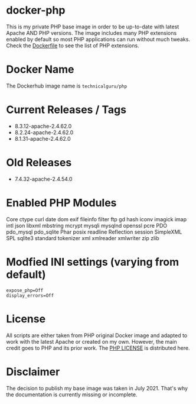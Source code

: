 # docker-php
This is my private PHP base image in order to be up-to-date with latest Apache AND PHP versions. The image includes many PHP extensions enabled
by default so most PHP applications can run without much tweaks. Check the [Dockerfile](Dockerfile) to see the list of PHP extensions.

# Docker Name
The Dockerhub image name is `technicalguru/php`

# Current Releases / Tags
* 8.3.12-apache-2.4.62.0
* 8.2.24-apache-2.4.62.0
* 8.1.31-apache-2.4.62.0

# Old Releases
* 7.4.32-apache-2.4.54.0

# Enabled PHP Modules
Core
ctype
curl
date
dom
exif
fileinfo
filter
ftp
gd
hash
iconv
imagick
imap
intl
json
libxml
mbstring
mcrypt
mysqli
mysqlnd
openssl
pcre
PDO
pdo_mysql
pdo_sqlite
Phar
posix
readline
Reflection
session
SimpleXML
SPL
sqlite3
standard
tokenizer
xml
xmlreader
xmlwriter
zip
zlib

# Modfied INI settings (varying from default)
```
expose_php=Off
display_errors=Off
```

# License
All scripts are either taken from PHP original Docker image and adapted to work with the latest Apache or created on my own. However, the main
credit goes to PHP and its prior work. The [PHP LICENSE](PHP_LICENSE.txt) is distributed here.

# Disclaimer
The decision to publish my base image was taken in July 2021. That's why the documentation is currently missing or incomplete. 


